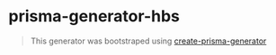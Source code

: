 # prisma-generator-hbs

> This generator was bootstraped using [create-prisma-generator](https://github.com/YassinEldeeb/create-prisma-generator)
